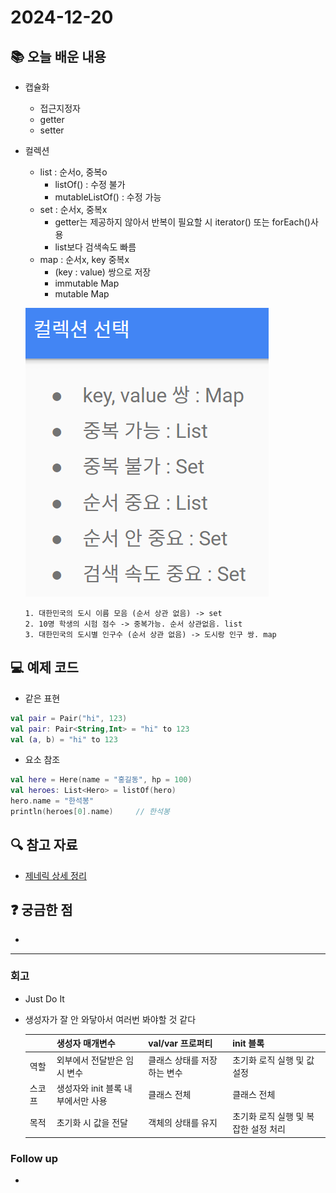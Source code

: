 # 2024-12-20

## 📚 오늘 배운 내용
- 캡슐화
  - 접근지정자
  - getter
  - setter
- 컬렉션
  - list : 순서o, 중복o
    - listOf() : 수정 불가
    - mutableListOf() : 수정 가능
  - set : 순서x, 중복x
    - getter는 제공하지 않아서 반복이 필요할 시 iterator() 또는 forEach()사용
    - list보다 검색속도 빠름
  - map : 순서x, key 중복x
    - (key : value) 쌍으로 저장
    - immutable Map
    - mutable Map
    
  ![img.png](img.png)

    ```text
  1. 대한민국의 도시 이름 모음 (순서 상관 없음) -> set
  2. 10명 학생의 시험 점수 -> 중복가능. 순서 상관없음. list
  3. 대한민국의 도시별 인구수 (순서 상관 없음) -> 도시랑 인구 쌍. map
    ```
## 💻 예제 코드
<!-- 실습한 코드나 예제를 추가 -->
- 같은 표현
```kotlin
val pair = Pair("hi", 123)
val pair: Pair<String,Int> = "hi" to 123
val (a, b) = "hi" to 123
```
- 요소 참조
```kotlin
val here = Here(name = "홍길동", hp = 100)
val heroes: List<Hero> = listOf(hero)
hero.name = "한석봉"
println(heroes[0].name)     // 한석봉
```

## 🔍 참고 자료
- [제네릭 상세 정리](../topics/generics.md)

## ❓ 궁금한 점

- 

---

### 회고

- Just Do It
- 생성자가 잘 안 와닿아서 여러번 봐야할 것 같다

  | |생성자 매개변수|val/var 프로퍼티|init 블록|   
  |-|---|---|----|
  |역할|외부에서 전달받은 임시 변수|클래스 상태를 저장하는 변수|초기화 로직 실행 및 값 설정|
  |스코프|생성자와 init 블록 내부에서만 사용|클래스 전체|클래스 전체|
  |목적|초기화 시 값을 전달|객체의 상태를 유지|초기화 로직 실행 및 복잡한 설정 처리|
  
### Follow up

- 